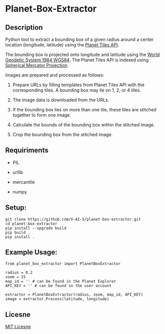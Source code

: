 # Planet-Box-Extractor

## Description

Python tool to extract a bounding box of a given radius around a center location (longitude, latitude) using the [Planet Tiles API](https://developers.planet.com/docs/basemaps/tile-services/).

The bounding box is projected onto longitude and latitude using the [World Geodetic System 1984 WGS84](https://earth-info.nga.mil/index.php?dir=wgs84&action=wgs84).
The Planet Tiles API is indexed using [Spherical Mercator Projection](http://earth-info.nga.mil/GandG/wgs84/web_mercator/%28U%29%20NGA_SIG_0011_1.0.0_WEBMERC.pdf).

Images are prepared and processed as follows:

1. Prepare URLs by filling templates from Planet Tiles API with the corresponding tiles. A bounding box may lie on 1, 2, or 4 tiles.

2. The image data is downloaded from the URLs.

3. If the bounding box lies on more than one tile, these tiles are stitched together to form one image.

4. Calculate the bounds of the bounding box within the stitched image.

5. Crop the bounding box from the stitched image.


## Requiriments

- PIL

- urllib

- mercantile

- numpy


## Setup:

```
git clone https://github.com/V-AI-S/planet-box-extractor.git
cd planet-box-extractor
pip install --upgrade build
pip build .
pip install .
```

## Example Usage:

```
from planet_box_extractor import PlanetBoxExtractor

radius = 0.2
zoom = 15
map_id = '' # can be found in the Planet Explorer
API_KEY = '' # can be found in the user account

extractor = PlanetBoxExtractor(radius, zoom, map_id, API_KEY)
image = extractor.Process(latitude, longitude)
```

## Licesne

[MIT Licesne](LICENSE.md)
